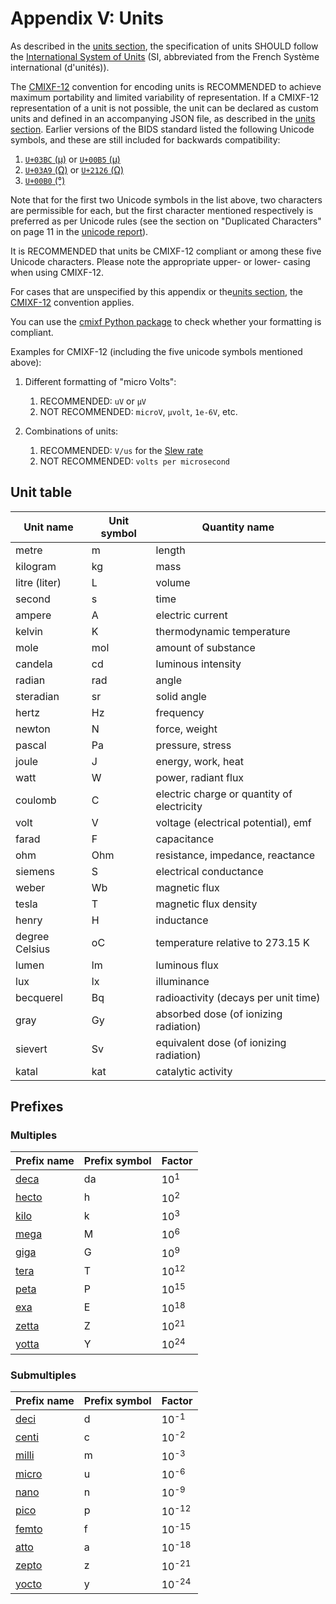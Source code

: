 # Appendix V: Units

As described in the [units section](../02-common-principles.md#units),
the specification of units SHOULD follow the
[International System of Units](https://en.wikipedia.org/wiki/International_System_of_Units)
(SI, abbreviated from the French Système international (d'unités)).

The [CMIXF-12](https://people.csail.mit.edu/jaffer/MIXF/CMIXF-12) convention
for encoding units is RECOMMENDED to achieve maximum portability and limited
variability of representation.
If a CMIXF-12 representation of a unit is not possible, the unit can be declared
as custom units and defined in an accompanying JSON file, as described in the
[units section](../02-common-principles.md#units).
Earlier versions of the BIDS standard listed the following Unicode symbols, and
these are still included for backwards compatibility:

1.  [`U+03BC` (μ)](https://codepoints.net/U+03BC) or [`U+00B5` (µ)](https://codepoints.net/U+00B5)
1.  [`U+03A9` (Ω)](https://codepoints.net/U+03A9) or [`U+2126` (Ω)](https://codepoints.net/U+2126)
1.  [`U+00B0` (°)](https://codepoints.net/U+00B0)

Note that for the first two Unicode symbols in the list above, two characters
are permissible for each, but the first character mentioned respectively is
preferred as per Unicode rules (see the section on "Duplicated Characters"
on page 11 in the [unicode report](https://www.unicode.org/reports/tr25/)).

It is RECOMMENDED that units be CMIXF-12 compliant or among these five Unicode
characters.
Please note the appropriate upper- or lower- casing when using CMIXF-12.

For cases that are unspecified by this appendix or the[units section](../02-common-principles.md#units),
the [CMIXF-12](https://people.csail.mit.edu/jaffer/MIXF/CMIXF-12) convention
applies.

You can use the [cmixf Python package](https://github.com/sensein/cmixf) to
check whether your formatting is compliant.

Examples for CMIXF-12 (including the five unicode symbols mentioned above):

1.  Different formatting of "micro Volts":
    1.  RECOMMENDED: `uV` or `µV`
    1.  NOT RECOMMENDED: `microV`, `µvolt`, `1e-6V`, etc.

1.  Combinations of units:
    1.  RECOMMENDED: `V/us` for the [Slew rate](https://en.wikipedia.org/wiki/Slew_rate)
    1.  NOT RECOMMENDED: `volts per microsecond`

## Unit table

| Unit name      | Unit symbol | Quantity name                              |
| -------------- | ----------- | ------------------------------------------ |
| metre          | m           | length                                     |
| kilogram       | kg          | mass                                       |
| litre (liter)  | L           | volume                                     |
| second         | s           | time                                       |
| ampere         | A           | electric current                           |
| kelvin         | K           | thermodynamic temperature                  |
| mole           | mol         | amount of substance                        |
| candela        | cd          | luminous intensity                         |
| radian         | rad         | angle                                      |
| steradian      | sr          | solid angle                                |
| hertz          | Hz          | frequency                                  |
| newton         | N           | force, weight                              |
| pascal         | Pa          | pressure, stress                           |
| joule          | J           | energy, work, heat                         |
| watt           | W           | power, radiant flux                        |
| coulomb        | C           | electric charge or quantity of electricity |
| volt           | V           | voltage (electrical potential), emf        |
| farad          | F           | capacitance                                |
| ohm            | Ohm         | resistance, impedance, reactance           |
| siemens        | S           | electrical conductance                     |
| weber          | Wb          | magnetic flux                              |
| tesla          | T           | magnetic flux density                      |
| henry          | H           | inductance                                 |
| degree Celsius | oC          | temperature relative to 273.15 K           |
| lumen          | lm          | luminous flux                              |
| lux            | lx          | illuminance                                |
| becquerel      | Bq          | radioactivity (decays per unit time)       |
| gray           | Gy          | absorbed dose (of ionizing radiation)      |
| sievert        | Sv          | equivalent dose (of ionizing radiation)    |
| katal          | kat         | catalytic activity                         |

## Prefixes

### Multiples

| Prefix name                                 | Prefix symbol | Factor          |
| ---------------------------------------------------------- | ---------------------------- | ------------------------------- |
| [deca](https://www.wikiwand.com/en/Deca-)   | da            | 10<sup>1</sup>  |
| [hecto](https://www.wikiwand.com/en/Hecto-) | h             | 10<sup>2</sup>  |
| [kilo](https://www.wikiwand.com/en/Kilo-)   | k             | 10<sup>3</sup>  |
| [mega](https://www.wikiwand.com/en/Mega-)   | M             | 10<sup>6</sup>  |
| [giga](https://www.wikiwand.com/en/Giga-)   | G             | 10<sup>9</sup>  |
| [tera](https://www.wikiwand.com/en/Tera-)   | T             | 10<sup>12</sup> |
| [peta](https://www.wikiwand.com/en/Peta-)   | P             | 10<sup>15</sup> |
| [exa](https://www.wikiwand.com/en/Exa-)     | E             | 10<sup>18</sup> |
| [zetta](https://www.wikiwand.com/en/Zetta-) | Z             | 10<sup>21</sup> |
| [yotta](https://www.wikiwand.com/en/Yotta-) | Y             | 10<sup>24</sup> |

### Submultiples

| Prefix name                                 | Prefix symbol | Factor           |
| ------------------------------------------- | ------------- | ---------------- |
| [deci](https://www.wikiwand.com/en/Deci-)   | d             | 10<sup>-1</sup>  |
| [centi](https://www.wikiwand.com/en/Centi-) | c             | 10<sup>-2</sup>  |
| [milli](https://www.wikiwand.com/en/Milli-) | m             | 10<sup>-3</sup>  |
| [micro](https://www.wikiwand.com/en/Micro-) | u             | 10<sup>-6</sup>  |
| [nano](https://www.wikiwand.com/en/Nano-)   | n             | 10<sup>-9</sup>  |
| [pico](https://www.wikiwand.com/en/Pico-)   | p             | 10<sup>-12</sup> |
| [femto](https://www.wikiwand.com/en/Femto-) | f             | 10<sup>-15</sup> |
| [atto](https://www.wikiwand.com/en/Atto-)   | a             | 10<sup>-18</sup> |
| [zepto](https://www.wikiwand.com/en/Zepto-) | z             | 10<sup>-21</sup> |
| [yocto](https://www.wikiwand.com/en/Yocto-) | y             | 10<sup>-24</sup> |
